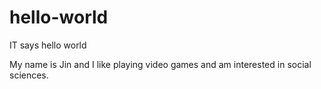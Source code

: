 # hello-world
IT says hello world

My name is Jin and I like playing video games and am interested in social sciences.
